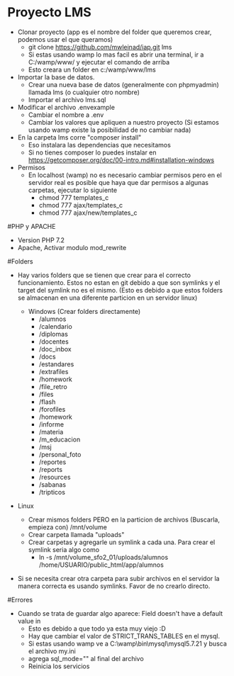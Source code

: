 # Proyecto LMS
- Clonar proyecto (app es el nombre del folder que queremos crear, podemos usar el que queramos)
  - git clone https://github.com/mwleinad/iap.git lms
  - Si estas usando wamp lo mas facil es abrir una terminal, ir a C:/wamp/www/ y ejecutar el comando de arriba
  - Esto creara un folder en c:/wamp/www/lms
- Importar la base de datos. 
  - Crear una nueva base de datos (generalmente con phpmyadmin) llamada lms (o cualquier otro nombre)
  - Importar el archivo lms.sql
- Modificar el archivo .envexample
    - Cambiar el nombre a .env
    - Cambiar los valores que apliquen a nuestro proyecto (Si estamos usando wamp existe la posibilidad de no cambiar nada)
- En la carpeta lms corre "composer install"
  - Eso instalara las dependencias que necesitamos
  - Si no tienes composer lo puedes instalar en https://getcomposer.org/doc/00-intro.md#installation-windows
- Permisos
  - En localhost (wamp) no es necesario cambiar permisos pero en el servidor real es posible que haya que dar permisos a algunas carpetas, ejecutar lo siguiente
    - chmod 777 templates_c 
    - chmod 777 ajax/templates_c
    - chmod 777 ajax/new/templates_c
  
#PHP y APACHE  
- Version PHP 7.2
- Apache, Activar modulo mod_rewrite

#Folders
- Hay varios folders que se tienen que crear para el correcto funcionamiento. Estos no estan en git debido a que son symlinks y el target del symlink no es el mismo. (Esto es debido a que estos folders se almacenan en una diferente particion en un servidor linux)

  - Windows (Crear folders directamente)
    - /alumnos
    - /calendario
    - /diplomas
    - /docentes
    - /doc_inbox
    - /docs
    - /estandares
    - /extrafiles
    - /homework
    - /file_retro
    - /files
    - /flash
    - /forofiles
    - /homework
    - /informe
    - /materia
    - /m_educacion
    - /msj
    - /personal_foto
    - /reportes
    - /reports
    - /resources
    - /sabanas
    - /tripticos
    
 - Linux 
   - Crear mismos folders PERO en la particion de archivos (Buscarla, empieza con) /mnt/volume
    - Crear carpeta llamada "uploads"
    - Crear carpetas y agregarle un symlink a cada una. Para crear el symlink seria algo como
      - ln -s /mnt/volume_sfo2_01/uploads/alumnos /home/USUARIO/public_html/app/alumnos
  
 - Si se necesita crear otra carpeta para subir archivos en el servidor la manera correcta es usando symlinks. Favor de no crearlo directo. 
 
 
 #Errores
 - Cuando se trata de guardar algo aparece: Field doesn't have a default value in
    - Esto es debido a que todo ya esta muy viejo :D 
    - Hay que cambiar el valor de STRICT_TRANS_TABLES en el mysql. 
    - Si estas usando wamp ve a C:\wamp\bin\mysql\mysql5.7.21 y busca el archivo my.ini
    - agrega sql_mode="" al final del archivo
    - Reinicia los servicios
  
